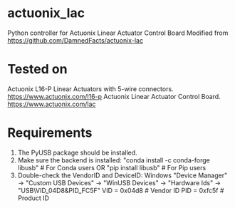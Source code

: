# actuonix_lac
Python controller for Actuonix Linear Actuator Control Board 
Modified from https://github.com/DamnedFacts/actuonix-lac

# Tested on
Actuonix L16-P Linear Actuators with 5-wire connectors.
    https://www.actuonix.com/l16-p
Actuonix Linear Actuator Control Board.
    https://www.actuonix.com/lac

# Requirements
1. The PyUSB package should be installed.
2. Make sure the backend is installed:
    "conda install -c conda-forge libusb"     # For Conda users
    OR "pip install libusb"                   # For Pip users
3. Double-check the VendorID and DeviceID:
    Windows "Device Manager" -> "Custom USB Devices" -> "WinUSB Devices"
    -> "Hardware Ids" -> "USB\VID_04D8&PID_FC5F"
    VID = 0x04d8  # Vendor ID
    PID = 0xfc5f  # Product ID
   
